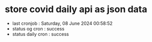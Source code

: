 # store covid daily api as json data

- last cronjob : Saturday, 08 June 2024 00:58:52
- status og cron : success
- status daily cron : success
      
      